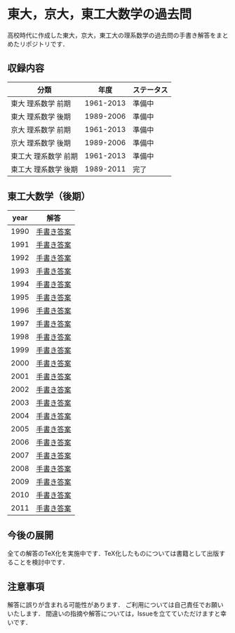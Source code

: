 
# 東大，京大，東工大数学の過去問

高校時代に作成した東大，京大，東工大の理系数学の過去問の手書き解答をまとめたリポジトリです．


## 収録内容

| 分類                 | 年度      | ステータス |
|----------------------|-----------|------------|
| 東大 理系数学 前期   | 1961-2013 | 準備中     |
| 東大 理系数学 後期   | 1989-2006 | 準備中     |
| 京大 理系数学 前期   | 1961-2013 | 準備中     |
| 京大 理系数学 後期   | 1989-2006 | 準備中     |
| 東工大 理系数学 前期 | 1961-2013 | 準備中     |
| 東工大 理系数学 後期 | 1989-2011 | 完了       |



## 東工大数学（後期）

| year | 解答                 |
|------|----------------------|
| 1990 | [手書き答案][tkka90] |
| 1991 | [手書き答案][tkka91] |
| 1992 | [手書き答案][tkka92] |
| 1993 | [手書き答案][tkka93] |
| 1994 | [手書き答案][tkka94] |
| 1995 | [手書き答案][tkka95] |
| 1996 | [手書き答案][tkka96] |
| 1997 | [手書き答案][tkka97] |
| 1998 | [手書き答案][tkka98] |
| 1999 | [手書き答案][tkka99] |
| 2000 | [手書き答案][tkka00] |
| 2001 | [手書き答案][tkka01] |
| 2002 | [手書き答案][tkka02] |
| 2003 | [手書き答案][tkka03] |
| 2004 | [手書き答案][tkka04] |
| 2005 | [手書き答案][tkka05] |
| 2006 | [手書き答案][tkka06] |
| 2007 | [手書き答案][tkka07] |
| 2008 | [手書き答案][tkka08] |
| 2009 | [手書き答案][tkka09] |
| 2010 | [手書き答案][tkka10] |
| 2011 | [手書き答案][tkka11] |


<!-- 東工大 後期-->
[tkka90]: ./東工大_後期/1990.pdf
[tkka91]: ./東工大_後期/1991.pdf
[tkka92]: ./東工大_後期/1992.pdf
[tkka93]: ./東工大_後期/1993.pdf
[tkka94]: ./東工大_後期/1994.pdf
[tkka95]: ./東工大_後期/1995.pdf
[tkka96]: ./東工大_後期/1996.pdf
[tkka97]: ./東工大_後期/1997.pdf
[tkka98]: ./東工大_後期/1998.pdf
[tkka99]: ./東工大_後期/1999.pdf
[tkka00]: ./東工大_後期/2000.pdf
[tkka01]: ./東工大_後期/2001.pdf
[tkka02]: ./東工大_後期/2002.pdf
[tkka03]: ./東工大_後期/2003.pdf
[tkka04]: ./東工大_後期/2004.pdf
[tkka05]: ./東工大_後期/2005.pdf
[tkka06]: ./東工大_後期/2006.pdf
[tkka07]: ./東工大_後期/2007.pdf
[tkka08]: ./東工大_後期/2008.pdf
[tkka09]: ./東工大_後期/2009.pdf
[tkka10]: ./東工大_後期/2010.pdf
[tkka11]: ./東工大_後期/2011.pdf


## 今後の展開

全ての解答のTeX化を実施中です．TeX化したものについては書籍として出版することを検討中です．

## 注意事項

解答に誤りが含まれる可能性があります．
ご利用については自己責任でお願いいたします．
間違いの指摘や解答については，Issueを立てていただけますと幸いです．
